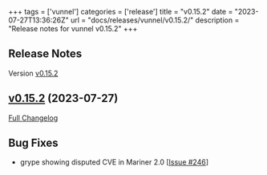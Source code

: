 +++
tags = ['vunnel']
categories = ['release']
title = "v0.15.2"
date = "2023-07-27T13:36:26Z"
url = "docs/releases/vunnel/v0.15.2/"
description = "Release notes for vunnel v0.15.2"
+++

## Release Notes

Version [v0.15.2](https://github.com/anchore/vunnel/releases/tag/v0.15.2)

## [v0.15.2](https://github.com/anchore/vunnel/tree/v0.15.2) (2023-07-27)

[Full Changelog](https://github.com/anchore/vunnel/compare/v0.15.1...v0.15.2)

## Bug Fixes

- grype showing disputed CVE in Mariner 2.0 [[Issue #246](https://github.com/anchore/vunnel/issues/246)]
